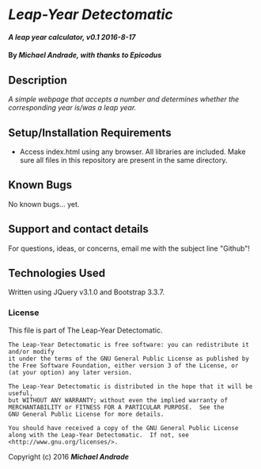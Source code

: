 # _Leap-Year Detectomatic_

#### _A leap year calculator, v0.1 2016-8-17_

#### By _Michael Andrade, with thanks to Epicodus_

## Description

_A simple webpage that accepts a number and determines whether the corresponding year is/was a leap year._

## Setup/Installation Requirements

* Access index.html using any browser. All libraries are included. Make sure all files in this repository are present in the same directory.

## Known Bugs

No known bugs... yet.

## Support and contact details

For questions, ideas, or concerns, email me with the subject line "Github"!

## Technologies Used

Written using JQuery v3.1.0 and Bootstrap 3.3.7.

### License

This file is part of The Leap-Year Detectomatic.

    The Leap-Year Detectomatic is free software: you can redistribute it and/or modify
    it under the terms of the GNU General Public License as published by
    the Free Software Foundation, either version 3 of the License, or
    (at your option) any later version.

    The Leap-Year Detectomatic is distributed in the hope that it will be useful,
    but WITHOUT ANY WARRANTY; without even the implied warranty of
    MERCHANTABILITY or FITNESS FOR A PARTICULAR PURPOSE.  See the
    GNU General Public License for more details.

    You should have received a copy of the GNU General Public License
    along with the Leap-Year Detectomatic.  If not, see <http://www.gnu.org/licenses/>.

Copyright (c) 2016 **_Michael Andrade_**
